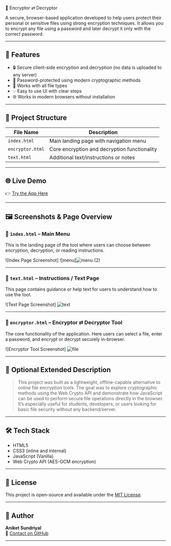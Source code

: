  🔐 Encryptor ⇄ Decryptor

A secure, browser-based application developed to help users protect their personal or sensitive files using strong encryption techniques. It allows you to encrypt any file using a password and later decrypt it only with the correct password.

---

## 📜 Features

- 🔒 Secure client-side encryption and decryption (no data is uploaded to any server)
- 🔑 Password-protected using modern cryptographic methods
- 📁 Works with all file types
- 💡 Easy to use UI with clear steps
- 🌐 Works in modern browsers without installation

---

## 📂 Project Structure

| File Name         | Description                                      |
|------------------|---------------------------------------------------|
| `index.html`      | Main landing page with navigation menu           | 
| `encryptor.html`  | Core encryption and decryption functionality     |
| `text.html`       | Additional text/instructions or notes            |

---

## 🌐 Live Demo

👉 [Try the App Here](https://gxaniket.github.io/encryptor-decryptor-version-1/)

---

## 🖼️ Screenshots & Page Overview

### 📌 `index.html` – Main Menu
This is the landing page of the tool where users can choose between encryption, decryption, or reading instructions.

![Index Page Screenshot]
![menu]![menu (2)](https://github.com/user-attachments/assets/6ea7d832-e805-41fc-985d-e09c1532aebf)

---


### 📌 `text.html` – Instructions / Text Page
This page contains guidance or help text for users to understand how to use the tool.

![Text Page Screenshot]
![text](https://github.com/user-attachments/assets/e4a4b64c-9a99-42fd-b063-a9834a532ccd)

---

### 📌 `encryptor.html` – Encryptor ⇄ Decryptor Tool
The core functionality of the application. Here users can select a file, enter a password, and encrypt or decrypt securely in-browser.

![Encryptor Tool Screenshot]
![file](https://github.com/user-attachments/assets/6bd88d24-d8bc-418b-be84-d8d39558b981)

---

## 📌 Optional Extended Description

> This project was built as a lightweight, offline-capable alternative to online file encryption tools. The goal was to explore cryptographic methods using the Web Crypto API and demonstrate how JavaScript can be used to perform secure file operations directly in the browser.  
> It’s especially useful for students, developers, or users looking for basic file security without any backend/server.

---

## 🛠 Tech Stack

- HTML5
- CSS3 (inline and internal)
- JavaScript (Vanilla)
- Web Crypto API (AES-GCM encryption)

---

## 📃 License

This project is open-source and available under the [MIT License](LICENSE).

---

## 👤 Author

**Aniket Sundriyal**  
📧 [Contact on GitHub](https://github.com/GxAniket)

---
